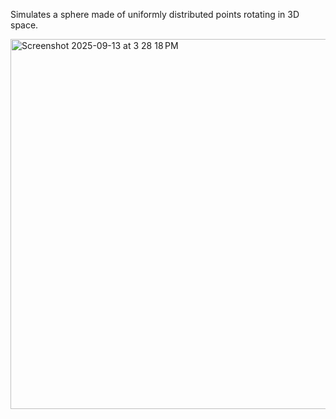 Simulates a sphere made of uniformly distributed points rotating in 3D space.

<img width="598" height="592" alt="Screenshot 2025-09-13 at 3 28 18 PM" src="https://github.com/user-attachments/assets/e9770d9c-8195-4277-9171-2a6e7a837df0" />
